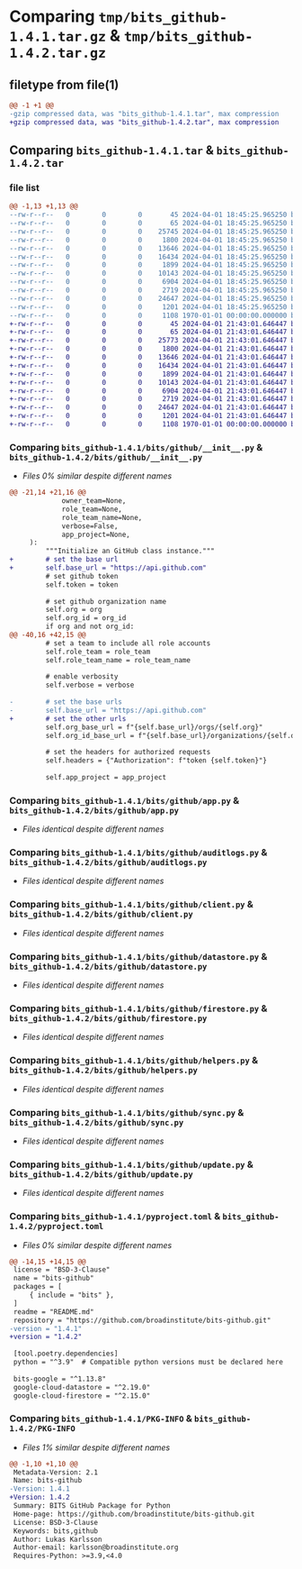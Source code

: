 # Comparing `tmp/bits_github-1.4.1.tar.gz` & `tmp/bits_github-1.4.2.tar.gz`

## filetype from file(1)

```diff
@@ -1 +1 @@
-gzip compressed data, was "bits_github-1.4.1.tar", max compression
+gzip compressed data, was "bits_github-1.4.2.tar", max compression
```

## Comparing `bits_github-1.4.1.tar` & `bits_github-1.4.2.tar`

### file list

```diff
@@ -1,13 +1,13 @@
--rw-r--r--   0        0        0       45 2024-04-01 18:45:25.965250 bits_github-1.4.1/README.md
--rw-r--r--   0        0        0       65 2024-04-01 18:45:25.965250 bits_github-1.4.1/bits/__init__.py
--rw-r--r--   0        0        0    25745 2024-04-01 18:45:25.965250 bits_github-1.4.1/bits/github/__init__.py
--rw-r--r--   0        0        0     1800 2024-04-01 18:45:25.965250 bits_github-1.4.1/bits/github/app.py
--rw-r--r--   0        0        0    13646 2024-04-01 18:45:25.965250 bits_github-1.4.1/bits/github/auditlogs.py
--rw-r--r--   0        0        0    16434 2024-04-01 18:45:25.965250 bits_github-1.4.1/bits/github/client.py
--rw-r--r--   0        0        0     1899 2024-04-01 18:45:25.965250 bits_github-1.4.1/bits/github/datastore.py
--rw-r--r--   0        0        0    10143 2024-04-01 18:45:25.965250 bits_github-1.4.1/bits/github/firestore.py
--rw-r--r--   0        0        0     6904 2024-04-01 18:45:25.965250 bits_github-1.4.1/bits/github/helpers.py
--rw-r--r--   0        0        0     2719 2024-04-01 18:45:25.965250 bits_github-1.4.1/bits/github/sync.py
--rw-r--r--   0        0        0    24647 2024-04-01 18:45:25.965250 bits_github-1.4.1/bits/github/update.py
--rw-r--r--   0        0        0     1201 2024-04-01 18:45:25.965250 bits_github-1.4.1/pyproject.toml
--rw-r--r--   0        0        0     1108 1970-01-01 00:00:00.000000 bits_github-1.4.1/PKG-INFO
+-rw-r--r--   0        0        0       45 2024-04-01 21:43:01.646447 bits_github-1.4.2/README.md
+-rw-r--r--   0        0        0       65 2024-04-01 21:43:01.646447 bits_github-1.4.2/bits/__init__.py
+-rw-r--r--   0        0        0    25773 2024-04-01 21:43:01.646447 bits_github-1.4.2/bits/github/__init__.py
+-rw-r--r--   0        0        0     1800 2024-04-01 21:43:01.646447 bits_github-1.4.2/bits/github/app.py
+-rw-r--r--   0        0        0    13646 2024-04-01 21:43:01.646447 bits_github-1.4.2/bits/github/auditlogs.py
+-rw-r--r--   0        0        0    16434 2024-04-01 21:43:01.646447 bits_github-1.4.2/bits/github/client.py
+-rw-r--r--   0        0        0     1899 2024-04-01 21:43:01.646447 bits_github-1.4.2/bits/github/datastore.py
+-rw-r--r--   0        0        0    10143 2024-04-01 21:43:01.646447 bits_github-1.4.2/bits/github/firestore.py
+-rw-r--r--   0        0        0     6904 2024-04-01 21:43:01.646447 bits_github-1.4.2/bits/github/helpers.py
+-rw-r--r--   0        0        0     2719 2024-04-01 21:43:01.646447 bits_github-1.4.2/bits/github/sync.py
+-rw-r--r--   0        0        0    24647 2024-04-01 21:43:01.646447 bits_github-1.4.2/bits/github/update.py
+-rw-r--r--   0        0        0     1201 2024-04-01 21:43:01.646447 bits_github-1.4.2/pyproject.toml
+-rw-r--r--   0        0        0     1108 1970-01-01 00:00:00.000000 bits_github-1.4.2/PKG-INFO
```

### Comparing `bits_github-1.4.1/bits/github/__init__.py` & `bits_github-1.4.2/bits/github/__init__.py`

 * *Files 0% similar despite different names*

```diff
@@ -21,14 +21,16 @@
             owner_team=None,
             role_team=None,
             role_team_name=None,
             verbose=False,
             app_project=None,
     ):
         """Initialize an GitHub class instance."""
+        # set the base url
+        self.base_url = "https://api.github.com"
         # set github token
         self.token = token
 
         # set github organization name
         self.org = org
         self.org_id = org_id
         if org and not org_id:
@@ -40,16 +42,15 @@
         # set a team to include all role accounts
         self.role_team = role_team
         self.role_team_name = role_team_name
 
         # enable verbosity
         self.verbose = verbose
 
-        # set the base urls
-        self.base_url = "https://api.github.com"
+        # set the other urls
         self.org_base_url = f"{self.base_url}/orgs/{self.org}"
         self.org_id_base_url = f"{self.base_url}/organizations/{self.org_id}"
 
         # set the headers for authorized requests
         self.headers = {"Authorization": f"token {self.token}"}
 
         self.app_project = app_project
```

### Comparing `bits_github-1.4.1/bits/github/app.py` & `bits_github-1.4.2/bits/github/app.py`

 * *Files identical despite different names*

### Comparing `bits_github-1.4.1/bits/github/auditlogs.py` & `bits_github-1.4.2/bits/github/auditlogs.py`

 * *Files identical despite different names*

### Comparing `bits_github-1.4.1/bits/github/client.py` & `bits_github-1.4.2/bits/github/client.py`

 * *Files identical despite different names*

### Comparing `bits_github-1.4.1/bits/github/datastore.py` & `bits_github-1.4.2/bits/github/datastore.py`

 * *Files identical despite different names*

### Comparing `bits_github-1.4.1/bits/github/firestore.py` & `bits_github-1.4.2/bits/github/firestore.py`

 * *Files identical despite different names*

### Comparing `bits_github-1.4.1/bits/github/helpers.py` & `bits_github-1.4.2/bits/github/helpers.py`

 * *Files identical despite different names*

### Comparing `bits_github-1.4.1/bits/github/sync.py` & `bits_github-1.4.2/bits/github/sync.py`

 * *Files identical despite different names*

### Comparing `bits_github-1.4.1/bits/github/update.py` & `bits_github-1.4.2/bits/github/update.py`

 * *Files identical despite different names*

### Comparing `bits_github-1.4.1/pyproject.toml` & `bits_github-1.4.2/pyproject.toml`

 * *Files 0% similar despite different names*

```diff
@@ -14,15 +14,15 @@
 license = "BSD-3-Clause"
 name = "bits-github"
 packages = [
     { include = "bits" },
 ]
 readme = "README.md"
 repository = "https://github.com/broadinstitute/bits-github.git"
-version = "1.4.1"
+version = "1.4.2"
 
 [tool.poetry.dependencies]
 python = "^3.9"  # Compatible python versions must be declared here
 
 bits-google = "^1.13.8"
 google-cloud-datastore = "^2.19.0"
 google-cloud-firestore = "^2.15.0"
```

### Comparing `bits_github-1.4.1/PKG-INFO` & `bits_github-1.4.2/PKG-INFO`

 * *Files 1% similar despite different names*

```diff
@@ -1,10 +1,10 @@
 Metadata-Version: 2.1
 Name: bits-github
-Version: 1.4.1
+Version: 1.4.2
 Summary: BITS GitHub Package for Python
 Home-page: https://github.com/broadinstitute/bits-github.git
 License: BSD-3-Clause
 Keywords: bits,github
 Author: Lukas Karlsson
 Author-email: karlsson@broadinstitute.org
 Requires-Python: >=3.9,<4.0
```

